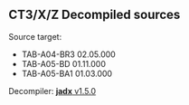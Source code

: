 ## CT3/X/Z Decompiled sources

Source target:
- TAB-A04-BR3 02.05.000
- TAB-A05-BD  01.11.000
- TAB-A05-BA1 01.03.000

Decompiler: [**jadx** v1.5.0](https://github.com/skylot/jadx/releases/tag/v1.5.0)
